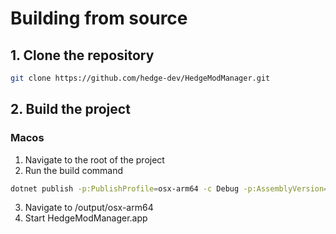# Building from source

## 1. Clone the repository
```zsh
git clone https://github.com/hedge-dev/HedgeModManager.git
```

## 2. Build the project

###  Macos

1. Navigate to the root of the project
2. Run the build command
```zsh
dotnet publish -p:PublishProfile=osx-arm64 -c Debug -p:AssemblyVersion=8.0.0 -p:FileVersion=8.0.0 -o ./output/osx-arm64 ./Source/HedgeModManager.UI/HedgeModManager.UI.csproj -p:UseAppHost=true && cd macos && /bin/bash generate-bundle.bash com.hedge_dev.hedgemodmanager 8.0.3
```
3. Navigate to /output/osx-arm64
4. Start HedgeModManager.app
